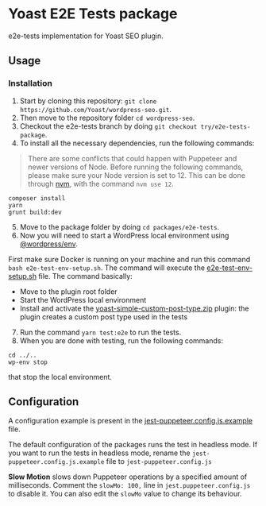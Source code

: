 # Yoast E2E Tests package

e2e-tests implementation for Yoast SEO plugin.

## Usage

### Installation

1. Start by cloning this repository: `git clone https://github.com/Yoast/wordpress-seo.git`.
2. Then move to the repository folder `cd wordpress-seo`.
3. Checkout the e2e-tests branch by doing `git checkout try/e2e-tests-package`.
4. To install all the necessary dependencies, run the following commands:

> There are some conflicts that could happen with Puppeteer and newer versions of Node.
> Before running the following commands, please make sure your Node version is set to 12.
> This can be done through [nvm](https://github.com/nvm-sh/nvm), with the command `nvm use 12`.

```
composer install
yarn
grunt build:dev
```
5. Move to the package folder by doing `cd packages/e2e-tests`.
6. Now you will need to start a WordPress local environment using [@wordpress/env](https://developer.wordpress.org/block-editor/reference-guides/packages/packages-env/).

First make sure Docker is running on your machine and run this command `bash e2e-test-env-setup.sh`.
The command will execute the [e2e-test-env-setup.sh](e2e-test-env-setup.sh) file.
The command basically:
- Move to the plugin root folder
- Start the WordPress local environment
- Install and activate the [yoast-simple-custom-post-type.zip](./data/yoast-simple-custom-post-type.zip) plugin: the plugin creates a custom post type used in the tests
7. Run the command `yarn test:e2e` to run the tests.
8. When you are done with testing, run the following commands:
```
cd ../..
wp-env stop
```
that stop the local environment.

## Configuration

A configuration example is present in the [jest-puppeteer.config.js.example](jest-puppeteer.config.js.example) file.

The default configuration of the packages runs the test in headless mode. If you want to run the tests in headless mode, rename the `jest-puppeteer.config.js.example` file to `jest-puppeteer.config.js`

**Slow Motion** slows down Puppeteer operations by a specified amount of milliseconds.
Comment the `slowMo: 100,` line in `jest.puppeteer.config.js` to disable it. You can also edit the `slowMo` value to change its behaviour.
